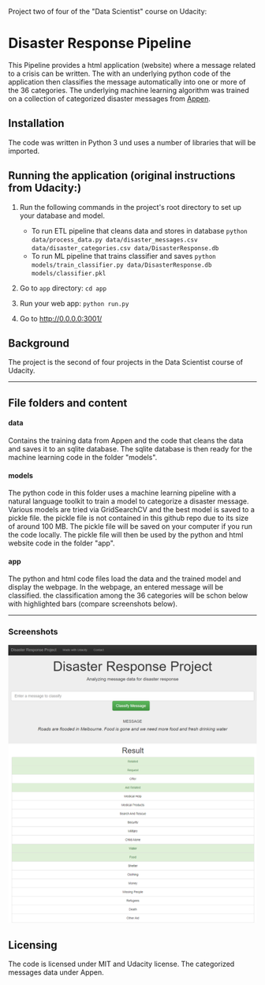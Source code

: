 Project two of four of the "Data Scientist" course on Udacity: 
# Disaster Response Pipeline
This Pipeline provides a html application (website) where a message related to a crisis can be written. The  with an underlying python code of the application then classifies the message automatically into one or more of the 36 categories. The underlying machine learning algorithm was trained on a collection of categorized disaster messages from [Appen](https://www.appen.com/).

## Installation
The code was written in Python 3 und uses a number of libraries that will be imported.

## Running the application (original instructions from Udacity:)
1. Run the following commands in the project's root directory to set up your database and model.

    - To run ETL pipeline that cleans data and stores in database
        `python data/process_data.py data/disaster_messages.csv data/disaster_categories.csv data/DisasterResponse.db`
    - To run ML pipeline that trains classifier and saves
        `python models/train_classifier.py data/DisasterResponse.db models/classifier.pkl`

2. Go to `app` directory: `cd app`

3. Run your web app: `python run.py`

4. Go to http://0.0.0.0:3001/

## Background
The project is the second of four projects in the Data Scientist course of Udacity.

--------------------------------------------------------------

## File folders and content

#### data
Contains the training data from Appen and the code that cleans the data and saves it to an sqlite database. The sqlite database is then ready for the machine learning code in the folder "models".

#### models
The python code in this folder uses a machine learning pipeline with a natural language toolkit to train a model to categorize a disaster message. Various models are tried via GridSearchCV and the best model is saved to a pickle file. the pickle file is not contained in this github repo due to its size of around 100 MB. The pickle file will be saved on your computer if you run the code locally. The pickle file will then be used by the python and html website code in the folder "app".

#### app
The python and html code files load the data and the trained model and display the webpage. In the webpage, an entered message will be classified. the classification among the 36 categories will be schon below with highlighted bars (compare screenshots below).

--------------------------------------------------------------

### Screenshots
![](https://github.com/Ottolio/DisasterResponse/blob/main/pic1.png)
![](https://github.com/Ottolio/DisasterResponse/blob/main/pic2.png)

## Licensing
The code is licensed under MIT and Udacity license. 
The categorized messages data under Appen.
